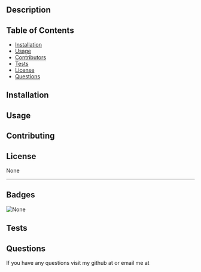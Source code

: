 # 

## Description



## Table of Contents

- [Installation](#installation)
- [Usage](#usage)
- [Contributors](#contributors)
- [Tests](#tests)
- [License](#license)
- [Questions](#questions)

## Installation



## Usage



## Contributing



## License

None

---

## Badges

![None](https://img.shields.io/badge/license-None-green)



## Tests



## Questions

If you have any questions visit my github at  or email me at 
